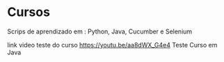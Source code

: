 # Cursos
Scrips de aprendizado em : Python, Java, Cucumber e Selenium

link video teste do curso
https://youtu.be/aa8dWX_G4e4 Teste Curso em Java
